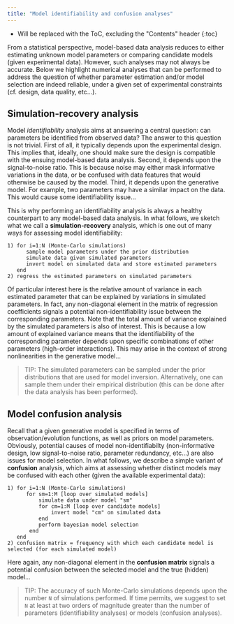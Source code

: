 ```yaml
---
title: "Model identifiability and confusion analyses"
---
```

* Will be replaced with the ToC, excluding the "Contents" header
{:toc}


From a statistical perspective, model-based data analysis reduces to either estimating unknown model parameters or comparing candidate models (given experimental data). However, such analyses may not always be accurate. Below we highlight numerical analyses that can be performed to address the question of whether parameter estimation and/or model selection are indeed reliable, under a given set of experimental constraints (cf. design, data quality, etc...). 

 
## Simulation-recovery analysis

Model *identifiability* analysis aims at answering a central question: can parameters be identified from observed data? The answer to this question is not trivial. First of all, it typically depends upon the experimental design. This implies that, ideally, one should make sure the design is compatible with the ensuing model-based data analysis. Second, it depends upon the signal-to-noise ratio. This is because noise may either mask informative variations in the data, or be confused with data features that would otherwise be caused by the model. Third, it depends upon the generative model. For example, two parameters may have a similar impact on the data. This would cause some identifiability issue...

This is why performing an identifiability analysis is always a healthy counterpart to any model-based data analysis. In what follows, we sketch what we call a **simulation-recovery** analysis, which is one out of many ways for assessing model identifiability:

```
1) for i=1:N (Monte-Carlo simulations)
      sample model parameters under the prior distribution
      simulate data given simulated parameters
      invert model on simulated data and store estimated parameters
   end
2) regress the estimated parameters on simulated parameters
```

Of particular interest here is the relative amount of variance in each estimated parameter that can be explained by variations in simulated parameters. In fact, any non-diagonal element in the matrix of regression coefficients signals a potential non-identifiability issue between the corresponding parameters. Note that the total amount of variance explained by the simulated parameters is also of interest. This is because a low amount of explained variance means that the identifiability of the corresponding parameter depends upon specific combinations of other parameters (high-order interactions). This may arise in the context of strong nonlinearities in the generative model...  


> TIP: The simulated parameters can be sampled under the prior distributions that are used for model inversion. Alternatively, one can sample them under their empirical distribution (this can be done after the data analysis has been performed).   


## Model confusion analysis

Recall that a given generative model is specified in terms of observation/evolution functions, as well as priors on model parameters. Obviously, potential causes of model non-identifiabilty (non-informative design, low signal-to-noise ratio, parameter redundancy, etc...) are also issues for model selection. In what follows, we describe a simple variant of **confusion** analysis, which aims at assessing whether distinct models may be confused with each other (given the available experimental data):

```
1) for i=1:N (Monte-Carlo simulations)
      for sm=1:M [loop over simulated models]
          simulate data under model "sm"
          for cm=1:M [loop over candidate models]
              invert model "cm" on simulated data
          end
          perform bayesian model selection
       end
   end
2) confusion matrix = frequency with which each candidate model is selected (for each simulated model)
```

Here again, any non-diagonal element in the **confusion matrix** signals a potential confusion between the selected model and the true (hidden) model...

 > TIP: The accuracy of such Monte-Carlo simulations depends upon the number `N` of simulations performed. If time permits, we suggest to set `N` at least at two orders of magnitude greater than the number of parameters (identifiability analyses) or models (confusion analyses).
